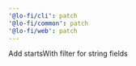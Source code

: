 ```yaml
---
'@lo-fi/cli': patch
'@lo-fi/common': patch
'@lo-fi/web': patch
---
```


Add startsWith filter for string fields
